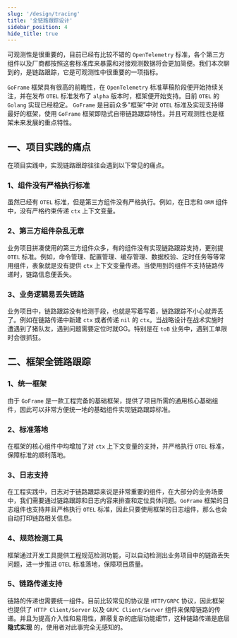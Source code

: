 ```yaml
---
slug: '/design/tracing'
title: '全链路跟踪设计'
sidebar_position: 4
hide_title: true
---
```


可观测性是很重要的，目前已经有比较不错的 `OpenTelemetry` 标准，各个第三方组件以及厂商都按照这套标准库来暴露和对接观测数据将会更加简便。我们本次聊到的，是链路跟踪，它是可观测性中很重要的一项指标。

`GoFrame` 框架具有很高的前瞻性，在 `OpenTelemetry` 标准草稿阶段便开始持续关注，并在发布 `OTEL` 标准发布了 `alpha` 版本时，框架便开始支持。目前 `OTEL` 的 `Golang` 实现已经稳定。 `GoFrame` 是目前众多"框架"中对 `OTEL` 标准及实现支持得最好的框架，使用 `GoFrame` 框架即隐式自带链路跟踪特性。并且可观测性也是框架未来发展的重点特性。

## 一、项目实践的痛点

在项目实践中，实现链路跟踪往往会遇到以下常见的痛点。

### 1、组件没有严格执行标准

虽然已经有 `OTEL` 标准，但是第三方组件没有严格执行。例如，在日志和 `ORM` 组件中，没有严格约束传递 `ctx` 上下文变量。

### 2、第三方组件杂乱无章

业务项目拼凑使用的第三方组件众多，有的组件没有实现链路跟踪支持，更别提 `OTEL` 标准。例如，命令管理、配置管理、缓存管理、数据校验、定时任务等等常用组件，表象就是没有提供 `ctx` 上下文变量传递。当使用到的组件不支持链路传递时，链路信息便丢失。

### 3、业务逻辑易丢失链路

业务项目中，链路跟踪没有检测手段，也就是写着写着，链路跟踪不小心就弄丢了。例如在链路传递中新建 `ctx` 或者传递 `nil` 的 `ctx`。当战略设计在战术实施时遭遇到了猪队友，遇到问题需要定位时就GG。特别是在 `toB` 业务中，遇到工单限时会很抓狂。

## 二、框架全链路跟踪

### 1、统一框架

由于 `GoFrame` 是一款工程完备的基础框架，提供了项目所需的通用核心基础组件，因此可以非常方便统一地的基础组件实现链路跟踪标准。

### 2、标准落地

在框架的核心组件中均增加了对 `ctx` 上下文变量的支持，并严格执行 `OTEL` 标准，保障标准的顺利落地。

### 3、日志支持

在工程实践中，日志对于链路跟踪来说是非常重要的组件，在大部分的业务场景中，我们需要通过链路跟踪和日志内容来排查和定位具体问题。`GoFrame` 框架的日志组件也支持并且严格执行 `OTEL` 标准，因此只要使用框架的日志组件，那么也会自动打印链路相关信息。

### 4、规范检测工具

框架通过开发工具提供工程规范检测功能，可以自动检测出业务项目中的链路丢失问题，进一步推进 `OTEL` 标准落地，保障项目质量。

### 5、链路传递支持

链路的传递也需要统一组件。目前比较常见的协议是 `HTTP/GRPC` 协议，因此框架也提供了 `HTTP Client/Server` 以及 `GRPC Client/Server` 组件来保障链路的传递。并且为提高介入性和易用性，屏蔽复杂的底层功能细节，这种链路传递是底层 **隐式实现** 的，使用者对此事完全无感知的。